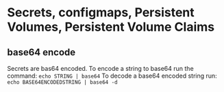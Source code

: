 # Secrets, configmaps, Persistent Volumes, Persistent Volume Claims

## base64 encode 
Secrets are bas64 encoded. To encode a string to base64 run the command:
`echo STRING | base64`
To decode a base64 encoded string run:
`echo BASE64ENCODEDSTRING | base64 -d`